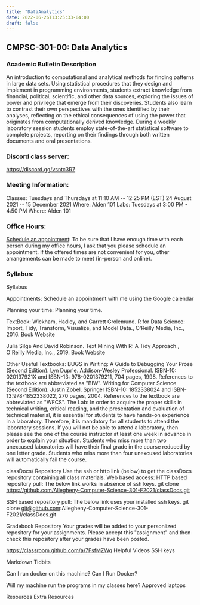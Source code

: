```yaml
---
title: "DataAnalytics"
date: 2022-06-26T13:25:33-04:00
draft: false
---
```

## CMPSC-301-00: Data Analytics


### Academic Bulletin Description
An introduction to computational and analytical methods for finding patterns in large data sets. Using statistical procedures that they design and implement in programming environments, students extract knowledge from financial, political, scientific, and other data sources, exploring the issues of power and privilege that emerge from their discoveries. Students also learn to contrast their own perspectives with the ones identified by their analyses, reflecting on the ethical consequences of using the power that originates from computationally derived knowledge. During a weekly laboratory session students employ state-of-the-art statistical software to complete projects, reporting on their findings through both written documents and oral presentations.

### Discord class server:
https://discord.gg/vsntc3R7


### Meeting Information:
Classes:
Tuesdays and Thursdays at 11:10 AM -- 12:25 PM (EST)
24 August 2021 -- 15 December 2021
Where: Alden 101
Labs:
Tuesdays at 3:00 PM - 4:50 PM
Where: Alden 101

### Office Hours:
[Schedule an appointment](/about/):  To be sure that I have enough time with each person during my office hours, I ask that you please schedule an appointment. If the offered times are not convenient for you, other arrangements can be made to meet (in-person and online).



### Syllabus:
Syllabus

Appointments:
Schedule an appointment with me using the Google calendar

Planning your time:
Planning your time.

TextBook:
Wickham, Hadley, and Garrett Grolemund. R for Data Science: Import, Tidy, Transform, Visualize, and Model Data., O'Reilly Media, Inc., 2016.
Book Website

Julia Silge And David Robinson. Text Mining With R: A Tidy Approach., O'Reilly Media, Inc., 2019.
Book Website

Other Useful Textbooks:
BUGS in Writing: A Guide to Debugging Your Prose (Second Edition). Lyn Dupr\'e. Addison-Wesley Professional. ISBN-10: 020137921X and ISBN-13: 978-0201379211, 704 pages, 1998. References to the textbook are abbreviated as "BIW".
Writing for Computer Science (Second Edition). Justin Zobel. Springer ISBN-10: 1852338024 and ISBN-13:978-1852338022, 270 pages, 2004. References to the textbook are abbreviated as "WFCS".
The Lab:
In order to acquire the proper skills in technical writing, critical reading, and the presentation and evaluation of technical material, it is essential for students to have hands-on experience in a laboratory. Therefore, it is mandatory for all students to attend the laboratory sessions. If you will not be able to attend a laboratory, then please see the one of the course instructor at least one week in advance in order to explain your situation. Students who miss more than two unexcused laboratories will have their final grade in the course reduced by one letter grade. Students who miss more than four unexcused laboratories will automatically fail the course.

classDocs/ Repository
Use the ssh or http link (below) to get the classDocs repository containing all class materials.
Web based access:
HTTP based repository pull: The below link works in absence of ssh keys.
git clone https://github.com/Allegheny-Computer-Science-301-F2021/classDocs.git

SSH based repository pull: The below link uses your installed ssh keys.
git clone git@github.com:Allegheny-Computer-Science-301-F2021/classDocs.git

Gradebook Repository
Your grades will be added to your personlized repository for your assignments. Please accept this "assignment" and then check this repository after your grades have been posted.

https://classroom.github.com/a/7FsfMZWq
Helpful Videos
SSH keys

Markdown Tidbits

Can I run docker on this machine?
Can I Run Docker?

Will my machine run the programs in my classes here?
Approved laptops

Resources
Extra Resources
